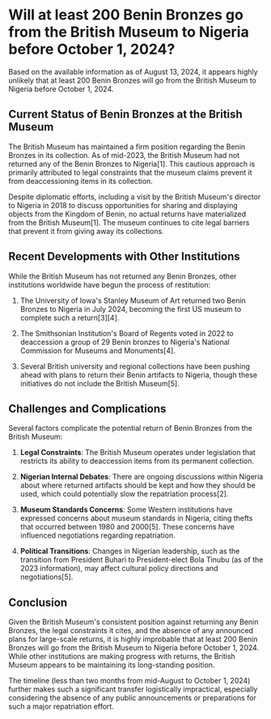 # Will at least 200 Benin Bronzes go from the British Museum to Nigeria before October 1, 2024?

Based on the available information as of August 13, 2024, it appears highly unlikely that at least 200 Benin Bronzes will go from the British Museum to Nigeria before October 1, 2024.

## Current Status of Benin Bronzes at the British Museum

The British Museum has maintained a firm position regarding the Benin Bronzes in its collection. As of mid-2023, the British Museum had not returned any of the Benin Bronzes to Nigeria[1]. This cautious approach is primarily attributed to legal constraints that the museum claims prevent it from deaccessioning items in its collection.

Despite diplomatic efforts, including a visit by the British Museum's director to Nigeria in 2018 to discuss opportunities for sharing and displaying objects from the Kingdom of Benin, no actual returns have materialized from the British Museum[1]. The museum continues to cite legal barriers that prevent it from giving away its collections.

## Recent Developments with Other Institutions

While the British Museum has not returned any Benin Bronzes, other institutions worldwide have begun the process of restitution:

1. The University of Iowa's Stanley Museum of Art returned two Benin Bronzes to Nigeria in July 2024, becoming the first US museum to complete such a return[3][4].

2. The Smithsonian Institution's Board of Regents voted in 2022 to deaccession a group of 29 Benin bronzes to Nigeria's National Commission for Museums and Monuments[4].

3. Several British university and regional collections have been pushing ahead with plans to return their Benin artifacts to Nigeria, though these initiatives do not include the British Museum[5].

## Challenges and Complications

Several factors complicate the potential return of Benin Bronzes from the British Museum:

1. **Legal Constraints**: The British Museum operates under legislation that restricts its ability to deaccession items from its permanent collection.

2. **Nigerian Internal Debates**: There are ongoing discussions within Nigeria about where returned artifacts should be kept and how they should be used, which could potentially slow the repatriation process[2].

3. **Museum Standards Concerns**: Some Western institutions have expressed concerns about museum standards in Nigeria, citing thefts that occurred between 1980 and 2000[5]. These concerns have influenced negotiations regarding repatriation.

4. **Political Transitions**: Changes in Nigerian leadership, such as the transition from President Buhari to President-elect Bola Tinubu (as of the 2023 information), may affect cultural policy directions and negotiations[5].

## Conclusion

Given the British Museum's consistent position against returning any Benin Bronzes, the legal constraints it cites, and the absence of any announced plans for large-scale returns, it is highly improbable that at least 200 Benin Bronzes will go from the British Museum to Nigeria before October 1, 2024. While other institutions are making progress with returns, the British Museum appears to be maintaining its long-standing position.

The timeline (less than two months from mid-August to October 1, 2024) further makes such a significant transfer logistically impractical, especially considering the absence of any public announcements or preparations for such a major repatriation effort.